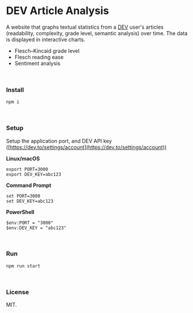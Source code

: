 DEV Article Analysis
=================

A website that graphs textual statistics from a [DEV](https://dev.to) user's articles (readability, complexity, grade level, semantic analysis) over time. The data is displayed in interactive charts.

- Flesch–Kincaid grade level
- Flesch reading ease
- Sentiment analysis

<br>

### Install

`npm i`

<br>

### Setup

Setup the application port, and DEV API key ([https://dev.to/settings/account](https://dev.to/settings/account))

**Linux/macOS**
```
export PORT=3000
export DEV_KEY=abc123
```

**Command Prompt**
```
set PORT=3000
set DEV_KEY=abc123
```

**PowerShell**
```
$env:PORT = "3000"
$env:DEV_KEY = "abc123"
```

<br>

### Run

`npm run start`

<br>

### License

MIT.